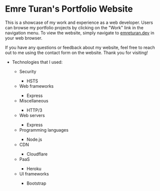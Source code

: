 <h1> Emre Turan's Portfolio Website </h1>

<p>This is a showcase of my work and experience as a web developer. Users can browse my portfolio projects by clicking on the "Work" link in the navigation menu. To view the website, simply navigate to <a href="emreturan.dev">emreturan.dev</a>  in your web browser. </p>

<p>If you have any questions or feedback about my website, feel free to reach out to me using the contact form on the website. Thank you for visiting! </p>

<ul>
  <li>Technologies that I used:</li>
  <ul>
    <li>Security</li>
    <ul>
      <li>HSTS</li>
    </ul>
    <li>Web frameworks</li>
    <ul>
      <li>Express</li>
    </ul>
    <li>Miscellaneous</li>
    <ul>
      <li>HTTP/3</li>
    </ul>
    <li>Web servers</li>
    <ul>
      <li>Express</li>
    </ul>
    <li>Programming languages</li>
    <ul>
      <li>Node.js</li>
    </ul>
    <li>CDN</li>
    <ul>
      <li>Cloudflare</li>
    </ul>
    <li>PaaS</li>
    <ul>
      <li>Heroku</li>
    </ul>
    <li>UI frameworks</li>
    <ul>
      <li>Bootstrap</li>
    </ul>
  </ul>
</ul>
